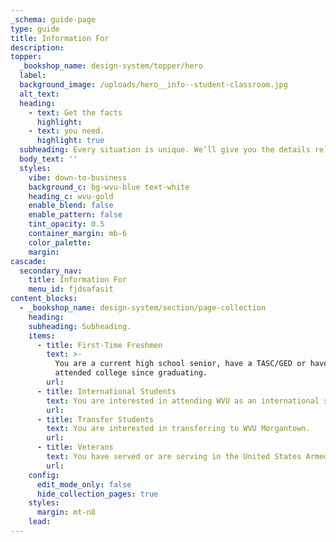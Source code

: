 ```yaml
---
_schema: guide-page
type: guide
title: Information For
description:
topper:
  _bookshop_name: design-system/topper/hero
  label:
  background_image: /uploads/hero__info--student-classroom.jpg
  alt_text:
  heading:
    - text: Get the facts
      highlight:
    - text: you need.
      highlight: true
  subheading: Every situation is unique. We’ll give you the details relevant to yours.
  body_text: ''
  styles:
    vibe: down-to-business
    background_c: bg-wvu-blue text-white
    heading_c: wvu-gold
    enable_blend: false
    enable_pattern: false
    tint_opacity: 0.5
    container_margin: mb-6
    color_palette:
    margin:
cascade:
  secondary_nav:
    title: Information For
    menu_id: fjdsafasit
content_blocks:
  - _bookshop_name: design-system/section/page-collection
    heading:
    subheading: Subheading.
    items:
      - title: First-Time Freshmen
        text: >-
          You are a current high school senior, have a TASC/GED or haven't
          attended college since graduating.
        url:
      - title: International Students
        text: You are interested in attending WVU as an international student.
        url:
      - title: Transfer Students
        text: You are interested in transferring to WVU Morgantown.
        url:
      - title: Veterans
        text: You have served or are serving in the United States Armed Forces.
        url:
    config:
      edit_mode_only: false
      hide_collection_pages: true
    styles:
      margin: mt-n8
    lead:
---
```

